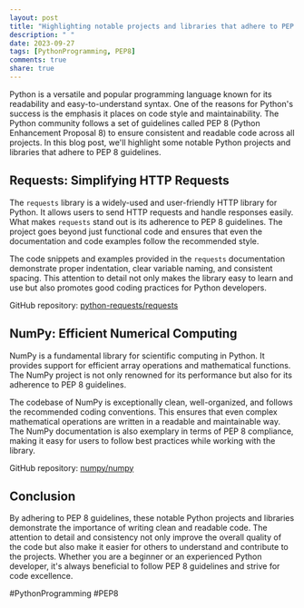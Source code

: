 ```yaml
---
layout: post
title: "Highlighting notable projects and libraries that adhere to PEP 8"
description: " "
date: 2023-09-27
tags: [PythonProgramming, PEP8]
comments: true
share: true
---
```


Python is a versatile and popular programming language known for its readability and easy-to-understand syntax. One of the reasons for Python's success is the emphasis it places on code style and maintainability. The Python community follows a set of guidelines called PEP 8 (Python Enhancement Proposal 8) to ensure consistent and readable code across all projects. In this blog post, we'll highlight some notable Python projects and libraries that adhere to PEP 8 guidelines.

## Requests: Simplifying HTTP Requests

The `requests` library is a widely-used and user-friendly HTTP library for Python. It allows users to send HTTP requests and handle responses easily. What makes `requests` stand out is its adherence to PEP 8 guidelines. The project goes beyond just functional code and ensures that even the documentation and code examples follow the recommended style.

The code snippets and examples provided in the `requests` documentation demonstrate proper indentation, clear variable naming, and consistent spacing. This attention to detail not only makes the library easy to learn and use but also promotes good coding practices for Python developers.

GitHub repository: [python-requests/requests](https://github.com/psf/requests)

## NumPy: Efficient Numerical Computing

NumPy is a fundamental library for scientific computing in Python. It provides support for efficient array operations and mathematical functions. The NumPy project is not only renowned for its performance but also for its adherence to PEP 8 guidelines.

The codebase of NumPy is exceptionally clean, well-organized, and follows the recommended coding conventions. This ensures that even complex mathematical operations are written in a readable and maintainable way. The NumPy documentation is also exemplary in terms of PEP 8 compliance, making it easy for users to follow best practices while working with the library.

GitHub repository: [numpy/numpy](https://github.com/numpy/numpy)

## Conclusion

By adhering to PEP 8 guidelines, these notable Python projects and libraries demonstrate the importance of writing clean and readable code. The attention to detail and consistency not only improve the overall quality of the code but also make it easier for others to understand and contribute to the projects. Whether you are a beginner or an experienced Python developer, it's always beneficial to follow PEP 8 guidelines and strive for code excellence.

#PythonProgramming #PEP8